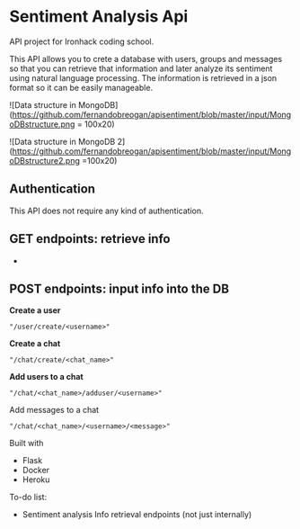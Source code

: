 # Sentiment Analysis Api

API project for Ironhack coding school.

This API allows you to crete a database with users, groups and messages so that you can retrieve that information and later analyze its sentiment using natural language processing. The information is retrieved in a json format so it can be easily manageable.

![Data structure in MongoDB](https://github.com/fernandobreogan/apisentiment/blob/master/input/MongoDBstructure.png = 100x20)

![Data structure in MongoDB 2](https://github.com/fernandobreogan/apisentiment/blob/master/input/MongoDBstructure2.png =100x20)

## Authentication ##
This API does not require any kind of authentication.

## GET endpoints: retrieve info ##

- 



## POST endpoints: input info into the DB ##

**Create a user**

    "/user/create/<username>"

**Create a chat**

    "/chat/create/<chat_name>"

**Add users to a chat**

    "/chat/<chat_name>/adduser/<username>"

Add messages to a chat

    "/chat/<chat_name>/<username>/<message>"


Built with
- Flask
- Docker
- Heroku

To-do list:

* Sentiment analysis
Info retrieval endpoints (not just internally)


